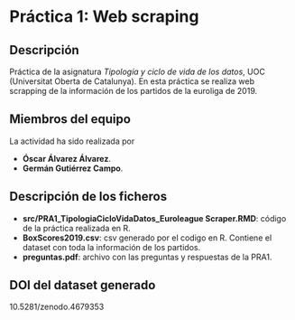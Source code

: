 # Práctica 1: Web scraping

## Descripción

Práctica de la asignatura _Tipología y ciclo de vida de los datos_, UOC (Universitat Oberta de Catalunya). En esta práctica se realiza web scrapping de la información de los partidos de la euroliga de 2019.

## Miembros del equipo

La actividad ha sido realizada por 

* **Óscar Álvarez Álvarez**.
* **Germán Gutiérrez Campo**.

## Descripción de los ficheros

* **src/PRA1_TipologiaCicloVidaDatos_Euroleague Scraper.RMD**: código de la práctica realizada en R.
* **BoxScores2019.csv**: csv generado por el codigo en R. Contiene el dataset con toda la información de los partidos.
* **preguntas.pdf**: archivo con las preguntas y respuestas de la PRA1.

## DOI del dataset generado

10.5281/zenodo.4679353